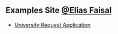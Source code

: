 ## Examples Site [@Elias Faisal](github.com/eliasfaisal)

- [University Request Application](https://eliasfaisal.github.io/exm/Univ%20Accpeting%20Application/)
